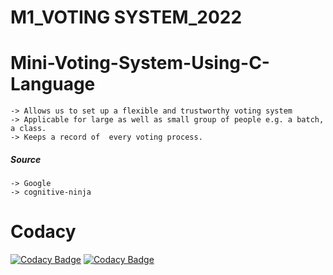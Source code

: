 # M1_VOTING SYSTEM_2022
# Mini-Voting-System-Using-C-Language

    -> Allows us to set up a flexible and trustworthy voting system
    -> Applicable for large as well as small group of people e.g. a batch, a class.
    -> Keeps a record of  every voting process.


##### Source 
    -> Google
    -> cognitive-ninja
# Codacy
[![Codacy Badge](https://api.codacy.com/project/badge/Grade/69241159a9be4243b77449989e9330aa)](https://app.codacy.com/gh/vinaydugyala/M1_VOTING-SYSTEM_2022?utm_source=github.com&utm_medium=referral&utm_content=vinaydugyala/M1_VOTING-SYSTEM_2022&utm_campaign=Badge_Grade_Settings)
[![Codacy Badge](https://app.codacy.com/project/badge/Grade/adf02f7af85f4a45ac43cf24f91ee885)](https://www.codacy.com/gh/vinaydugyala/M1_VOTING-SYSTEM_2022/dashboard?utm_source=github.com&amp;utm_medium=referral&amp;utm_content=vinaydugyala/M1_VOTING-SYSTEM_2022&amp;utm_campaign=Badge_Grade)

